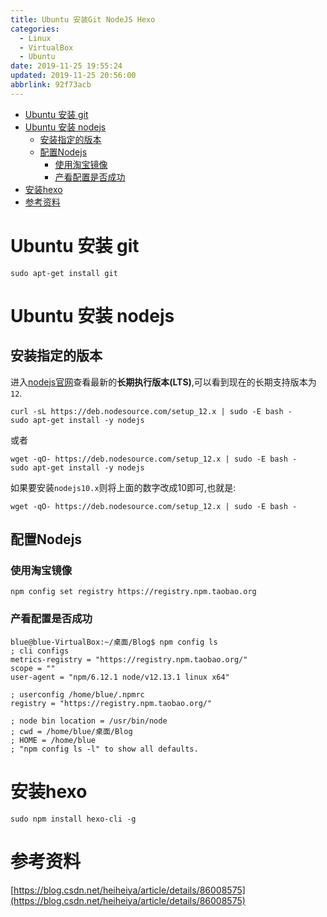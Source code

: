 ```yaml
---
title: Ubuntu 安装Git NodeJS Hexo
categories: 
  - Linux
  - VirtualBox
  - Ubuntu
date: 2019-11-25 19:55:24
updated: 2019-11-25 20:56:00
abbrlink: 92f73acb
---
```

<div id='my_toc'>

- [Ubuntu 安装 git](/blog/92f73acb/#Ubuntu-安装-git)
- [Ubuntu 安装 nodejs](/blog/92f73acb/#Ubuntu-安装-nodejs)
    - [安装指定的版本](/blog/92f73acb/#安装指定的版本)
    - [配置Nodejs](/blog/92f73acb/#配置Nodejs)
        - [使用淘宝镜像](/blog/92f73acb/#使用淘宝镜像)
        - [产看配置是否成功](/blog/92f73acb/#产看配置是否成功)
- [安装hexo](/blog/92f73acb/#安装hexo)
- [参考资料](/blog/92f73acb/#参考资料)

</div>
<!--more-->
<script>if (navigator.platform.toLowerCase() == 'win32'){document.getElementById('my_toc').style.display = 'none';}</script>

<!--end-->
# Ubuntu 安装 git #
```shell
sudo apt-get install git
```
# Ubuntu 安装 nodejs #
## 安装指定的版本 ##
进入[nodejs官网](https://nodejs.org/en/)查看最新的**长期执行版本(LTS)**,可以看到现在的长期支持版本为`12`.
```shell
curl -sL https://deb.nodesource.com/setup_12.x | sudo -E bash -
sudo apt-get install -y nodejs
```
或者
```shell
wget -qO- https://deb.nodesource.com/setup_12.x | sudo -E bash -
sudo apt-get install -y nodejs
```
如果要安装`nodejs10.x`则将上面的数字改成10即可,也就是:
```shell
wget -qO- https://deb.nodesource.com/setup_12.x | sudo -E bash -
```
## 配置Nodejs ##
### 使用淘宝镜像 ###
```shell
npm config set registry https://registry.npm.taobao.org
```
### 产看配置是否成功 ###
```shell
blue@blue-VirtualBox:~/桌面/Blog$ npm config ls
; cli configs
metrics-registry = "https://registry.npm.taobao.org/"
scope = ""
user-agent = "npm/6.12.1 node/v12.13.1 linux x64"

; userconfig /home/blue/.npmrc
registry = "https://registry.npm.taobao.org/"

; node bin location = /usr/bin/node
; cwd = /home/blue/桌面/Blog
; HOME = /home/blue
; "npm config ls -l" to show all defaults.

```
# 安装hexo #
```shell
sudo npm install hexo-cli -g
```

# 参考资料 #
[https://blog.csdn.net/heiheiya/article/details/86008575](https://blog.csdn.net/heiheiya/article/details/86008575)
